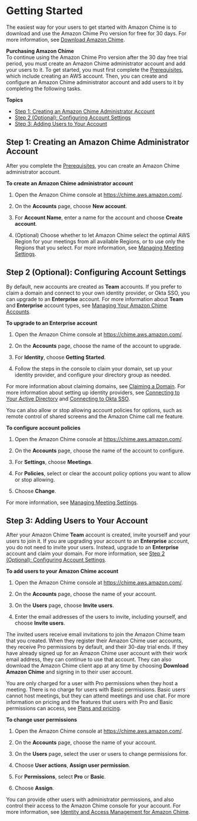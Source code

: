 # Getting Started<a name="getting-started"></a>

The easiest way for your users to get started with Amazon Chime is to download and use the Amazon Chime Pro version for free for 30 days\. For more information, see [Download Amazon Chime](https://aws.amazon.com/chime/trial)\.

**Purchasing Amazon Chime**  
To continue using the Amazon Chime Pro version after the 30 day free trial period, you must create an Amazon Chime administrator account and add your users to it\. To get started, you must first complete the [Prerequisites](prereqs.md), which include creating an AWS account\. Then, you can create and configure an Amazon Chime administrator account and add users to it by completing the following tasks\.

**Topics**
+ [Step 1: Creating an Amazon Chime Administrator Account](#create-account)
+ [Step 2 \(Optional\): Configuring Account Settings](#acct-settings)
+ [Step 3: Adding Users to Your Account](#add-users)

## Step 1: Creating an Amazon Chime Administrator Account<a name="create-account"></a>

After you complete the [Prerequisites](prereqs.md), you can create an Amazon Chime administrator account\.

**To create an Amazon Chime administrator account**

1. Open the Amazon Chime console at [https://chime\.aws\.amazon\.com/](https://chime.aws.amazon.com)\.

1. On the **Accounts** page, choose **New account**\.

1. For **Account Name**, enter a name for the account and choose **Create account**\.

1. \(Optional\) Choose whether to let Amazon Chime select the optimal AWS Region for your meetings from all available Regions, or to use only the Regions that you select\. For more information, see [Managing Meeting Settings](mtg-settings.md)\.

## Step 2 \(Optional\): Configuring Account Settings<a name="acct-settings"></a>

By default, new accounts are created as **Team** accounts\. If you prefer to claim a domain and connect to your own identity provider, or Okta SSO, you can upgrade to an **Enterprise** account\. For more information about **Team** and **Enterprise** account types, see [Managing Your Amazon Chime Accounts](manage-chime-account.md)\.

**To upgrade to an **Enterprise** account**

1. Open the Amazon Chime console at [https://chime\.aws\.amazon\.com/](https://chime.aws.amazon.com)\.

1. On the **Accounts** page, choose the name of the account to upgrade\.

1. For **Identity**, choose **Getting Started**\.

1. Follow the steps in the console to claim your domain, set up your identity provider, and configure your directory group as needed\.

For more information about claiming domains, see [Claiming a Domain](claim-domain.md)\. For more information about setting up identity providers, see [Connecting to Your Active Directory](active_directory.md) and [Connecting to Okta SSO](okta_sso.md)\.

You can also allow or stop allowing account policies for options, such as remote control of shared screens and the Amazon Chime call me feature\.

**To configure account policies**

1. Open the Amazon Chime console at [https://chime\.aws\.amazon\.com/](https://chime.aws.amazon.com)\.

1. On the **Accounts** page, choose the name of the account to configure\.

1. For **Settings**, choose **Meetings**\.

1. For **Policies**, select or clear the account policy options you want to allow or stop allowing\.

1. Choose **Change**\.

For more information, see [Managing Meeting Settings](mtg-settings.md)\.

## Step 3: Adding Users to Your Account<a name="add-users"></a>

After your Amazon Chime **Team** account is created, invite yourself and your users to join it\. If you are upgrading your account to an **Enterprise** account, you do not need to invite your users\. Instead, upgrade to an **Enterprise** account and claim your domain\. For more information, see [Step 2 \(Optional\): Configuring Account Settings](#acct-settings)\.

**To add users to your Amazon Chime account**

1. Open the Amazon Chime console at [https://chime\.aws\.amazon\.com/](https://chime.aws.amazon.com)\.

1. On the **Accounts** page, choose the name of your account\.

1. On the **Users** page, choose **Invite users**\.

1. Enter the email addresses of the users to invite, including yourself, and choose **Invite users**\. 

The invited users receive email invitations to join the Amazon Chime team that you created\. When they register their Amazon Chime user accounts, they receive Pro permissions by default, and their 30\-day trial ends\. If they have already signed up for an Amazon Chime user account with their work email address, they can continue to use that account\. They can also download the Amazon Chime client app at any time by choosing **Download Amazon Chime** and signing in to their user account\.

You are only charged for a user with Pro permissions when they host a meeting\. There is no charge for users with Basic permissions\. Basic users cannot host meetings, but they can attend meetings and use chat\. For more information on pricing and the features that users with Pro and Basic permissions can access, see [Plans and pricing](https://aws.amazon.com/chime/pricing)\.

**To change user permissions**

1. Open the Amazon Chime console at [https://chime\.aws\.amazon\.com/](https://chime.aws.amazon.com)\.

1. On the **Accounts** page, choose the name of your account\.

1. On the **Users** page, select the user or users to change permissions for\.

1. Choose **User actions**, **Assign user permission**\.

1. For **Permissions**, select **Pro** or **Basic**\.

1. Choose **Assign**\.

You can provide other users with administrator permissions, and also control their access to the Amazon Chime console for your account\. For more information, see [Identity and Access Management for Amazon Chime](security-iam.md)\.